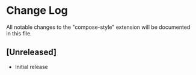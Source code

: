# Change Log

All notable changes to the "compose-style" extension will be documented in this file.

## [Unreleased]

- Initial release